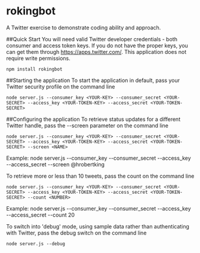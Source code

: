# rokingbot
A Twitter exercise to demonstrate coding ability and approach.

##Quick Start
You will need valid Twitter developer credentials - both consumer and access token keys. If you do
not have the proper keys, you can get them through https://apps.twitter.com/. This application
does not require write permissions.  

``
npm install rokingbot
``

##Starting the application
To start the application in default, pass your Twitter security profile on the command line  

``
node server.js --consumer_key <YOUR-KEY> --consumer_secret <YOUR-SECRET> --access_key <YOUR-TOKEN-KEY> --access_secret <YOUR-TOKEN-SECRET>
``

##Configuring the application
To retrieve status updates for a different Twitter handle, pass the --screen <NAME> parameter on the command line  

``
node server.js --consumer_key <YOUR-KEY> --consumer_secret <YOUR-SECRET> --access_key <YOUR-TOKEN-KEY> --access_secret <YOUR-TOKEN-SECRET> --screen <NAME>
``

Example: node server.js --consumer_key <YOUR-KEY> --consumer_secret <YOUR-SECRET> --access_key <YOUR-TOKEN-KEY> --access_secret <YOUR-TOKEN-SECRET> --screen @hrobertking


To retrieve more or less than 10 tweets, pass the count on the command line  

``
node server.js --consumer_key <YOUR-KEY> --consumer_secret <YOUR-SECRET> --access_key <YOUR-TOKEN-KEY> --access_secret <YOUR-TOKEN-SECRET> --count <NUMBER>
``

Example: node server.js --consumer_key <YOUR-KEY> --consumer_secret <YOUR-SECRET> --access_key <YOUR-TOKEN-KEY> --access_secret <YOUR-TOKEN-SECRET> --count 20


To switch into 'debug' mode, using sample data rather than authenticating with Twitter, pass the debug switch on the command line  

``
node server.js --debug
``
